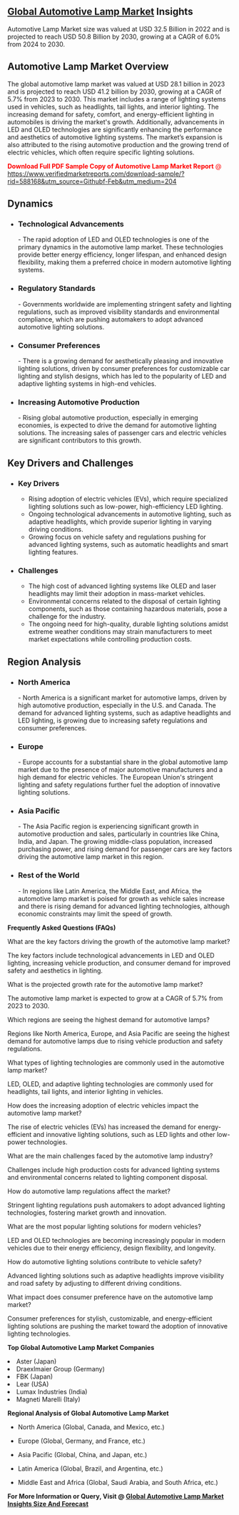 <h2><a href="https://www.verifiedmarketreports.com/download-sample/?rid=588168&amp;utm_source=Githubf&amp;utm_medium=204" target="_blank">Global Automotive Lamp Market</a> Insights</h2><p>Automotive Lamp Market size was valued at USD 32.5 Billion in 2022 and is projected to reach USD 50.8 Billion by 2030, growing at a CAGR of 6.0% from 2024 to 2030.</p><p> <h2>Automotive Lamp Market Overview</h2> <p>The global automotive lamp market was valued at USD 28.1 billion in 2023 and is projected to reach USD 41.2 billion by 2030, growing at a CAGR of 5.7% from 2023 to 2030. This market includes a range of lighting systems used in vehicles, such as headlights, tail lights, and interior lighting. The increasing demand for safety, comfort, and energy-efficient lighting in automobiles is driving the market's growth. Additionally, advancements in LED and OLED technologies are significantly enhancing the performance and aesthetics of automotive lighting systems. The market’s expansion is also attributed to the rising automotive production and the growing trend of electric vehicles, which often require specific lighting solutions. <p><span class=""><span style="color: #ff0000;"><strong>Download Full PDF Sample Copy of Automotive Lamp Market Report</strong> @ </span><a href="https://www.verifiedmarketreports.com/download-sample/?rid=588168&amp;utm_source=Githubf-Feb&amp;utm_medium=204" target="_blank">https://www.verifiedmarketreports.com/download-sample/?rid=588168&amp;utm_source=Githubf-Feb&amp;utm_medium=204</a></span></p></p> <h2>Dynamics</h2> <ul> <li><h3>Technological Advancements</h3> - The rapid adoption of LED and OLED technologies is one of the primary dynamics in the automotive lamp market. These technologies provide better energy efficiency, longer lifespan, and enhanced design flexibility, making them a preferred choice in modern automotive lighting systems.</li> <li><h3>Regulatory Standards</h3> - Governments worldwide are implementing stringent safety and lighting regulations, such as improved visibility standards and environmental compliance, which are pushing automakers to adopt advanced automotive lighting solutions.</li> <li><h3>Consumer Preferences</h3> - There is a growing demand for aesthetically pleasing and innovative lighting solutions, driven by consumer preferences for customizable car lighting and stylish designs, which has led to the popularity of LED and adaptive lighting systems in high-end vehicles.</li> <li><h3>Increasing Automotive Production</h3> - Rising global automotive production, especially in emerging economies, is expected to drive the demand for automotive lighting solutions. The increasing sales of passenger cars and electric vehicles are significant contributors to this growth.</li> </ul> <h2>Key Drivers and Challenges</h2> <ul> <li><h3>Key Drivers</h3> <ul> <li>Rising adoption of electric vehicles (EVs), which require specialized lighting solutions such as low-power, high-efficiency LED lighting.</li> <li>Ongoing technological advancements in automotive lighting, such as adaptive headlights, which provide superior lighting in varying driving conditions.</li> <li>Growing focus on vehicle safety and regulations pushing for advanced lighting systems, such as automatic headlights and smart lighting features.</li> </ul> </li> <li><h3>Challenges</h3> <ul> <li>The high cost of advanced lighting systems like OLED and laser headlights may limit their adoption in mass-market vehicles.</li> <li>Environmental concerns related to the disposal of certain lighting components, such as those containing hazardous materials, pose a challenge for the industry.</li> <li>The ongoing need for high-quality, durable lighting solutions amidst extreme weather conditions may strain manufacturers to meet market expectations while controlling production costs.</li> </ul> </li> </ul> <h2>Region Analysis</h2> <ul> <li><h3>North America</h3> - North America is a significant market for automotive lamps, driven by high automotive production, especially in the U.S. and Canada. The demand for advanced lighting systems, such as adaptive headlights and LED lighting, is growing due to increasing safety regulations and consumer preferences.</li> <li><h3>Europe</h3> - Europe accounts for a substantial share in the global automotive lamp market due to the presence of major automotive manufacturers and a high demand for electric vehicles. The European Union's stringent lighting and safety regulations further fuel the adoption of innovative lighting solutions.</li> <li><h3>Asia Pacific</h3> - The Asia Pacific region is experiencing significant growth in automotive production and sales, particularly in countries like China, India, and Japan. The growing middle-class population, increased purchasing power, and rising demand for passenger cars are key factors driving the automotive lamp market in this region.</li> <li><h3>Rest of the World</h3> - In regions like Latin America, the Middle East, and Africa, the automotive lamp market is poised for growth as vehicle sales increase and there is rising demand for advanced lighting technologies, although economic constraints may limit the speed of growth.</li> </ul> <p><strong>Frequently Asked Questions (FAQs)</strong></p> <p>What are the key factors driving the growth of the automotive lamp market? </p> <p>The key factors include technological advancements in LED and OLED lighting, increasing vehicle production, and consumer demand for improved safety and aesthetics in lighting.</p> <p>What is the projected growth rate for the automotive lamp market? </p> <p>The automotive lamp market is expected to grow at a CAGR of 5.7% from 2023 to 2030.</p> <p>Which regions are seeing the highest demand for automotive lamps? </p> <p>Regions like North America, Europe, and Asia Pacific are seeing the highest demand for automotive lamps due to rising vehicle production and safety regulations.</p> <p>What types of lighting technologies are commonly used in the automotive lamp market? </p> <p>LED, OLED, and adaptive lighting technologies are commonly used for headlights, tail lights, and interior lighting in vehicles.</p> <p>How does the increasing adoption of electric vehicles impact the automotive lamp market? </p> <p>The rise of electric vehicles (EVs) has increased the demand for energy-efficient and innovative lighting solutions, such as LED lights and other low-power technologies.</p> <p>What are the main challenges faced by the automotive lamp industry? </p> <p>Challenges include high production costs for advanced lighting systems and environmental concerns related to lighting component disposal.</p> <p>How do automotive lamp regulations affect the market? </p> <p>Stringent lighting regulations push automakers to adopt advanced lighting technologies, fostering market growth and innovation.</p> <p>What are the most popular lighting solutions for modern vehicles? </p> <p>LED and OLED technologies are becoming increasingly popular in modern vehicles due to their energy efficiency, design flexibility, and longevity.</p> <p>How do automotive lighting solutions contribute to vehicle safety? </p> <p>Advanced lighting solutions such as adaptive headlights improve visibility and road safety by adjusting to different driving conditions.</p> <p>What impact does consumer preference have on the automotive lamp market? </p> <p>Consumer preferences for stylish, customizable, and energy-efficient lighting solutions are pushing the market toward the adoption of innovative lighting technologies.</p> </p><p><strong>Top Global Automotive Lamp Market Companies</strong></p><div data-test-id=""><p><li>Aster (Japan)</li><li> Draexlmaier Group (Germany)</li><li> FBK (Japan)</li><li> Lear (USA)</li><li> Lumax Industries (India)</li><li> Magneti Marelli (Italy)</li></p><div><strong>Regional Analysis of&nbsp;Global Automotive Lamp Market</strong></div><ul><li dir="ltr"><p dir="ltr">North America&nbsp;(Global, Canada, and Mexico, etc.)</p></li><li dir="ltr"><p dir="ltr">Europe (Global, Germany, and France, etc.)</p></li><li dir="ltr"><p dir="ltr">Asia Pacific&nbsp;(Global, China, and Japan, etc.)</p></li><li dir="ltr"><p dir="ltr">Latin America&nbsp;(Global, Brazil, and Argentina, etc.)</p></li><li dir="ltr">Middle East and Africa&nbsp;(Global, Saudi Arabia, and South Africa, etc.)</li></ul><p><strong>For More Information or Query, Visit @&nbsp;</strong><strong><a href="https://www.verifiedmarketreports.com/product/automotive-lamp-market/?utm_source=Githubf&amp;utm_medium=204" target="_blank">Global Automotive Lamp Market Insights Size And Forecast</a></strong></p></div>
